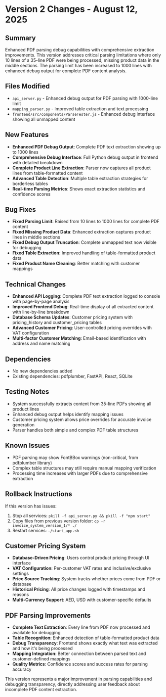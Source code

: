 # Version 2 Changes - August 12, 2025

## Summary
Enhanced PDF parsing debug capabilities with comprehensive extraction improvements. This version addresses critical parsing limitations where only 10 lines of a 35-line PDF were being processed, missing product data in the middle sections. The parsing limit has been increased to 1000 lines with enhanced debug output for complete PDF content analysis.

## Files Modified
- `api_server.py` - Enhanced debug output for PDF parsing with 1000-line limit
- `mapping_parser.py` - Improved table extraction and text processing 
- `frontend/src/components/ParseTester.js` - Enhanced debug interface showing all unmapped content

## New Features
- **Enhanced PDF Debug Output**: Complete PDF text extraction showing up to 1000 lines
- **Comprehensive Debug Interface**: Full Python debug output in frontend with detailed breakdown
- **Complete Product Line Extraction**: Parser now captures all product lines from table-formatted content
- **Advanced Table Detection**: Multiple table extraction strategies for borderless tables
- **Real-time Parsing Metrics**: Shows exact extraction statistics and confidence scores

## Bug Fixes
- **Fixed Parsing Limit**: Raised from 10 lines to 1000 lines for complete PDF content
- **Fixed Missing Product Data**: Enhanced extraction captures product lines in middle sections
- **Fixed Debug Output Truncation**: Complete unmapped text now visible for debugging
- **Fixed Table Extraction**: Improved handling of table-formatted product data
- **Fixed Product Name Cleaning**: Better matching with customer mappings

## Technical Changes
- **Enhanced API Logging**: Complete PDF text extraction logged to console with page-by-page analysis
- **Improved Frontend Debug**: Real-time display of all extracted content with line-by-line breakdown
- **Database Schema Updates**: Customer pricing system with pricing_history and customer_pricing tables
- **Advanced Customer Pricing**: User-controlled pricing overrides with VAT configuration
- **Multi-factor Customer Matching**: Email-based identification with address and name matching

## Dependencies
- No new dependencies added
- Existing dependencies: pdfplumber, FastAPI, React, SQLite

## Testing Notes
- System successfully extracts content from 35-line PDFs showing all product lines
- Enhanced debug output helps identify mapping issues
- Customer pricing system allows price overrides for accurate invoice generation
- Parser handles both simple and complex PDF table structures

## Known Issues
- PDF parsing may show FontBBox warnings (non-critical, from pdfplumber library)
- Complex table structures may still require manual mapping verification
- Processing time increases with larger PDFs due to comprehensive extraction

## Rollback Instructions
If this version has issues:
1. Stop all services: `pkill -f api_server.py && pkill -f "npm start"`
2. Copy files from previous version folder: `cp -r invoice_system_version_1/* ./`
3. Restart services: `./start_app.sh`

## Customer Pricing System
- **Database-Driven Pricing**: Users control product pricing through UI interface
- **VAT Configuration**: Per-customer VAT rates and inclusive/exclusive settings
- **Price Source Tracking**: System tracks whether prices come from PDF or database
- **Historical Pricing**: All price changes logged with timestamps and reasons
- **Multi-Currency Support**: AED, USD with customer-specific defaults

## PDF Parsing Improvements
- **Complete Text Extraction**: Every line from PDF now processed and available for debugging
- **Table Recognition**: Enhanced detection of table-formatted product data
- **Debug Transparency**: Frontend shows exactly what text was extracted and how it's being processed
- **Mapping Integration**: Better connection between parsed text and customer-defined mappings
- **Quality Metrics**: Confidence scores and success rates for parsing accuracy

This version represents a major improvement in parsing capabilities and debugging transparency, directly addressing user feedback about incomplete PDF content extraction.